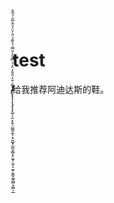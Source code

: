 # test
͏‌͏̸̷̸̴̸̴̨̢̨̨̨̨̡̨̨̙̲̗̩̼̣̙̱̜̤̲̪̥̰̖̣̟̮̺̟̫̪̖̗̻̟̠̼̟̦̰̗̠̰̙̱̪̥̰̰̤̻̖̗̻̠̲̅̆̇̆̒̈̆̆̓̈̓̉̿̈̈̾̆̿̇̉̏̄̉̈̆̓̈̓̈̐̅̑̇̉̃̐̕̕͏‍͏给我推荐阿迪达斯的鞋。
